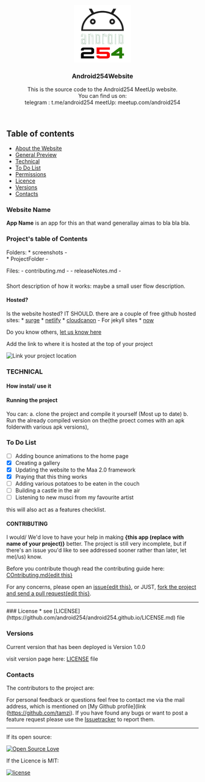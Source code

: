 <p align="center">
  <a href="https://github.com/android254/android254.github.io">
    <img src="art/logo.jpeg" alt="Android254 Website" width=150 height=150>
  </a>
  <h3 align="center">Android254Website</h3>

  <p align="center">
    This is the source code to the Android254 MeetUp website. <br>
   You can find us on:<br>
    telegram : t.me/android254
    meetUp: meetup.com/android254
    <br>
    </p>
</p>

<br>

## Table of contents
- [About the Website](#)
- [General Preview](#)
- [Technical](#)
- [To Do List](#)
- [Permissions](#)
- [Licence](#)
- [Versions](#)
- [Contacts](#)



### Website Name 

**App Name** is an app for this an that wand generallay aimas to bla bla bla.

### Project's table of Contents

Folders:
    * screenshots -  
    * ProjectFolder - 

Files:
    - contributing.md - 
    - releaseNotes.md - 



###
Short description of how it works: maybe a small user flow description.


#### Hosted?
Is the website hosted? IT SHOULD.
there are a couple of free github hosted sites:
    * [surge](https://surge.sh/)
    * [netlify](https://www.netlify.com/)
    * [cloudcanon](https://cloudcannon.com/) - For jekyll sites
    * [now](https://zeit.co/now)

Do you know others, [let us know here](https://github.com/tamzi/ReadMe-MasterTemplates/issues)

Add the link to where it is hosted at the top of your project

![Link your project location](https://raw.githubusercontent.com/tamzi/ReadMe-MasterTemplates/master/website/art/web.png "Link your project!")

### TECHNICAL


#### How instal/ use it
#### Running the project

You can:
    a. clone the project and compile it yourself (Most up to date)
    b. Run the already compiled version on the(the proect comes with an apk folderwith various apk versions), 
    

### To Do List

- [ ] Adding bounce animations to the home page
- [x] Creating a gallery
- [x] Updating the website to the Maa 2.0 framework
- [x] Praying that this thing works
- [ ] Adding various potatoes to be eaten in the couch
- [ ] Building a castle in the air
- [ ] Listening to new musci from my favourite artist

this will also act as a features checklist.


#### CONTRIBUTING

I would/ We'd love to have your help in making  **{this app (replace with name of your project)}** better. The project is still very incomplete, but if there's an issue you'd like to see addressed sooner rather than later, let me(/us) know. 

Before you contribute though read the contributing guide here: [COntributing.md{edit this}](https://github.com/YourUserNameHere/ProjectName/contributing.md)

For any concerns, please open an [issue{edit this}](https://github.com/YourUserNameHere/ProjectName/issues), or JUST, [fork the project and send a pull request{edit this}](https://github.com/YourUserNameHere/ProjectName/pulls). 


<hr>
### License 
* see [LICENSE](https://github.com/android254/android254.github.io/LICENSE.md) file

### Versions 
Current version that has been deployed is Version 1.0.0

visit version page here: 
[LICENSE](https://github.com/android254/android254.github.io/LICENSE.md) file

### Contacts

The contributors to the project are:


For personal feedback or questions feel free to contact me via the mail address, which is mentioned on [My Github profile](link (https://github.com/tamzi). If you have found any bugs or want to post a feature request please use the [Issuetracker](https://github.com/tamzi/ReadMe-MasterTemplates/issues) to report them.

<hr>
If its open source:

[![Open Source Love](https://badges.frapsoft.com/os/v2/open-source-200x33.png?v=103)](#)  

If the Licence is MIT:

[![license](https://img.shields.io/github/license/mashape/apistatus.svg?style=for-the-badge)]()


